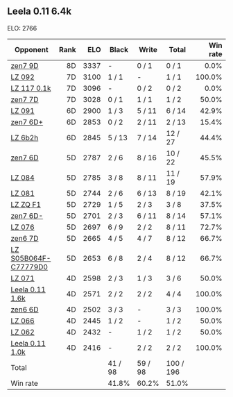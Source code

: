## Leela 0.11 6.4k ##

ELO: 2766

Opponent | Rank | ELO | Black | Write | Total | Win rate
---------|-----:|----:|-------|-------|-------|-------:
[zen7 9D](zen7%209D.md) | 8D | 3337 | - | 0 / 1 | 0 / 1 | 0.0%
[LZ 092](LZ%20092.md) | 7D | 3100 | 1 / 1 | - | 1 / 1 | 100.0%
[LZ 117 0.1k](LZ%20117%200.1k.md) | 7D | 3096 | - | 0 / 2 | 0 / 2 | 0.0%
[zen7 7D](zen7%207D.md) | 7D | 3028 | 0 / 1 | 1 / 1 | 1 / 2 | 50.0%
[LZ 091](LZ%20091.md) | 6D | 2900 | 1 / 3 | 5 / 11 | 6 / 14 | 42.9%
[zen7 6D+](zen7%206D+.md) | 6D | 2853 | 0 / 2 | 2 / 11 | 2 / 13 | 15.4%
[LZ 6b2h](LZ%206b2h.md) | 6D | 2845 | 5 / 13 | 7 / 14 | 12 / 27 | 44.4%
[zen7 6D](zen7%206D.md) | 5D | 2787 | 2 / 6 | 8 / 16 | 10 / 22 | 45.5%
[LZ 084](LZ%20084.md) | 5D | 2785 | 3 / 8 | 8 / 11 | 11 / 19 | 57.9%
[LZ 081](LZ%20081.md) | 5D | 2744 | 2 / 6 | 6 / 13 | 8 / 19 | 42.1%
[LZ ZQ F1](LZ%20ZQ%20F1.md) | 5D | 2729 | 1 / 5 | 2 / 3 | 3 / 8 | 37.5%
[zen7 6D-](zen7%206D-.md) | 5D | 2701 | 2 / 3 | 6 / 11 | 8 / 14 | 57.1%
[LZ 076](LZ%20076.md) | 5D | 2697 | 6 / 9 | 2 / 2 | 8 / 11 | 72.7%
[zen6 7D](zen6%207D.md) | 5D | 2665 | 4 / 5 | 4 / 7 | 8 / 12 | 66.7%
[LZ S05B064F-C77779D0](LZ%20S05B064F-C77779D0.md) | 5D | 2653 | 6 / 8 | 2 / 4 | 8 / 12 | 66.7%
[LZ 071](LZ%20071.md) | 4D | 2598 | 2 / 3 | 1 / 3 | 3 / 6 | 50.0%
[Leela 0.11 1.6k](Leela%200.11%201.6k.md) | 4D | 2571 | 2 / 2 | 2 / 2 | 4 / 4 | 100.0%
[zen6 6D](zen6%206D.md) | 4D | 2502 | 3 / 3 | - | 3 / 3 | 100.0%
[LZ 066](LZ%20066.md) | 4D | 2445 | 1 / 2 | - | 1 / 2 | 50.0%
[LZ 062](LZ%20062.md) | 4D | 2432 | - | 1 / 2 | 1 / 2 | 50.0%
[Leela 0.11 1.0k](Leela%200.11%201.0k.md) | 4D | 2416 | - | 2 / 2 | 2 / 2 | 100.0%
Total | | | 41 / 98 | 59 / 98 | 100 / 196 | 
Win rate| | | 41.8% | 60.2% | 51.0% | 
